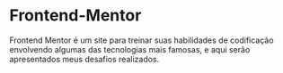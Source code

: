 # Frontend-Mentor
Frontend Mentor é um site para treinar suas habilidades de codificação envolvendo algumas das tecnologias mais famosas, e aqui serão apresentados meus desafios realizados.
